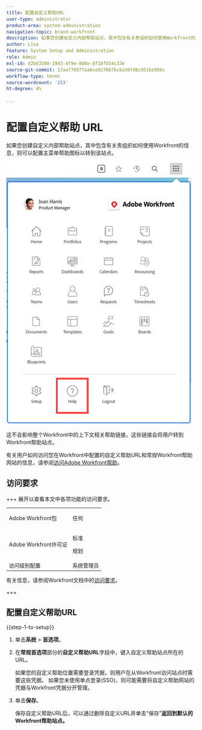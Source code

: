 ```yaml
---
title: 配置自定义帮助URL
user-type: administrator
product-area: system-administration
navigation-topic: brand-workfront
description: 如果您创建自定义内部帮助站点，其中包含有关贵组织如何使用Workfront的信息，则可以配置主菜单帮助图标以转到该站点。
author: Lisa
feature: System Setup and Administration
role: Admin
exl-id: d2b63508-1943-4f9e-888e-8f1bfb54c33e
source-git-commit: 17aaf70977aa6ce0276676c6a30fd6c951be956c
workflow-type: tm+mt
source-wordcount: '253'
ht-degree: 4%

---
```


# 配置自定义帮助 URL

如果您创建自定义内部帮助站点，其中包含有关贵组织如何使用Workfront的信息，则可以配置主菜单帮助图标以转到该站点。

![自定义帮助按钮](assets/custom-help-button.png)

这不会影响整个Workfront中的上下文相关帮助链接，这些链接会将用户转到Workfront帮助站点。

有关用户如何访问您在Workfront中配置的自定义帮助URL和常规Workfront帮助网站的信息，请参阅[访问Adobe Workfront帮助](/help/quicksilver/workfront-basics/navigate-workfront/workfront-navigation/access-workfront-help.md)。

## 访问要求

+++ 展开以查看本文中各项功能的访问要求。

<table style="table-layout:auto"> 
 <col> 
 <col> 
 <tbody> 
  <tr> 
   <td>Adobe Workfront包</td> 
   <td><p>任何</p></td> 
  </tr> 
  <tr> 
   <td>Adobe Workfront许可证</td> 
   <td><p>标准</p>
       <p>规划</p></td>
  </tr> 
  <tr> 
   <td>访问级别配置</td> 
   <td>系统管理员</td> 
  </tr> 
 </tbody> 
</table>

有关信息，请参阅Workfront文档中的[访问要求](/help/quicksilver/administration-and-setup/add-users/access-levels-and-object-permissions/access-level-requirements-in-documentation.md)。

+++

## 配置自定义帮助URL

{{step-1-to-setup}}

1. 单击&#x200B;**系统** > **首选项**。
1. 在&#x200B;**常规首选项**&#x200B;部分的&#x200B;**自定义帮助URL**&#x200B;字段中，键入自定义帮助站点所在的URL。

   如果您的自定义帮助位置需要登录凭据，则用户在从Workfront访问站点时需要这些凭据。 如果您未使用单点登录(SSO)，则可能需要将自定义帮助网站的凭据与Workfront凭据分开管理。

1. 单击&#x200B;**保存**。

   保存自定义帮助URL后，可以通过删除自定义URL并单击“保存”**返回到默认的Workfront帮助站点。**
